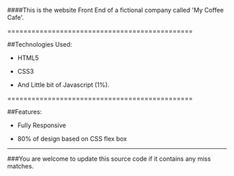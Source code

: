 ####This is the website Front End of a fictional company called 'My Coffee Cafe'.

==============================================

##Technologies Used:

* HTML5

* CSS3

* And Little bit of Javascript (1%).

==============================================

##Features:

* Fully Responsive

* 80% of design based on CSS flex box

----------------------------------------------

###You are welcome to update this source code if it contains any miss matches.
